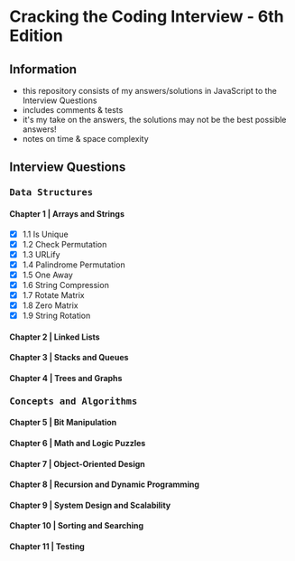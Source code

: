 # Cracking the Coding Interview - 6th Edition

## Information

- this repository consists of my answers/solutions in JavaScript to the Interview Questions
- includes comments & tests
- it's my take on the answers, the solutions may not be the best possible answers!
- notes on time & space complexity

## Interview Questions

### <kbd>Data Structures</kbd>

#### Chapter 1 | Arrays and Strings

- [x] 1.1 Is Unique
- [x] 1.2 Check Permutation
- [x] 1.3 URLify
- [x] 1.4 Palindrome Permutation
- [x] 1.5 One Away
- [x] 1.6 String Compression
- [x] 1.7 Rotate Matrix
- [x] 1.8 Zero Matrix
- [x] 1.9 String Rotation

#### Chapter 2 | Linked Lists

#### Chapter 3 | Stacks and Queues

#### Chapter 4 | Trees and Graphs

### <kbd>Concepts and Algorithms</kbd>

#### Chapter 5 | Bit Manipulation

#### Chapter 6 | Math and Logic Puzzles

#### Chapter 7 | Object-Oriented Design

#### Chapter 8 | Recursion and Dynamic Programming

#### Chapter 9 | System Design and Scalability

#### Chapter 10 | Sorting and Searching

#### Chapter 11 | Testing
